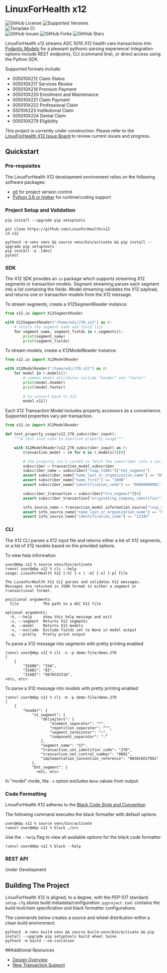 # LinuxForHealth x12

![GitHub License](https://img.shields.io/github/license/LinuxForHealth/x12)
![Supported Versions](https://img.shields.io/badge/python%20version-3.8%2C%203.9-blue)
<br>
![Template CI](https://github.com/LinuxForHealth/x12/actions/workflows/continuous-integration.yml/badge.svg)
<br>
![GitHub Issues](https://img.shields.io/github/issues/LinuxForHealth/x12)
![GitHub Forks](https://img.shields.io/github/forks/LinuxForHealth/x12)
![GitHub Stars](https://img.shields.io/github/stars/LinuxForHealth/x12)


LinuxForHealth x12 streams ASC 5010 X12 health care transactions into [Pydantic Models](https://pydantic-docs.helpmanual.io/)  for a pleasant pythonic parsing experience! Integration options include REST endpoints, CLI (command line), or direct access using the Python SDK.

Supported formats include:
* 005010X212 Claim Status
* 005010X217 Services Review
* 005010X218 Premium Payment
* 005010X220 Enrollment and Maintenance
* 005010X221 Claim Payment
* 005010X222 Professional Claim
* 05010X223 Institutional Claim
* 005010X224 Dental Claim
* 005010X279 Eligibility

This project is currently under construction. Please refer to the [LinuxForHealth X12 Issue Board](https://github.com/LinuxForHealth/x12/issues) to review current issues and progress.

## Quickstart

### Pre-requisites
The LinuxForHealth X12 development environment relies on the following software packages:

- [git](https://git-scm.com) for project version control
- [Python 3.8 or higher](https://www.python.org/downloads/) for runtime/coding support

### Project Setup and Validation
```shell
pip install --upgrade pip setuptools

git clone https://github.com/LinuxForHealth/x12
cd x12

python3 -m venv venv && source venv/bin/activate && pip install --upgrade pip setuptools 
pip install -e .[dev]
pytest
```

### SDK

The X12 SDK provides an `io` package which supports streaming X12 segments or transaction models. Segment
streaming parses each segment into a list containing the fields. Model streaming validates the X12 payload, and returns
one or transaction models from the X12 message.


To stream segments, create a X12SegmentReader instance: 
```python
from x12.io import X12SegmentReader

with X12SegmentReader("/home/edi/270.x12") as r:
    # return the segment name and field list
    for segment_name, segment_fields in r.segments():
        print(segment_name)
        print(segment_fields)
```

To stream models, create a X12ModelReader instance:
```python
from x12.io import X12ModelReader

with X12ModelReader("/home/edi/270.x12") as r:
    for model in r.models():
        # common model attributes include "header" and "footer"
        print(model.header)
        print(model.footer)
        
        # to convert back to X12
        model.x12()
```

Each X12 Transaction Model includes property accessors as a convenience. Supported properties vary per transaction.
```python
from x12.io import X12ModelReader

def test_property_usage(x12_270_subscriber_input):
    """A test case used to exercise property usage"""

    with X12ModelReader(x12_270_subscriber_input) as r:
        transaction_model = [m for m in r.models()][0]

        # the property isn't cached so fetch the subscriber into a variable
        subscriber = transaction_model.subscriber
        subscriber_name = subscriber["loop_2100c"]["nm1_segment"]
        assert subscriber_name["name_last_or_organization_name"] == "DOE"
        assert subscriber_name["name_first"] == "JOHN"
        assert subscriber_name["identification_code"] == "00000000001"

        subscriber_transaction = subscriber["trn_segment"][0]
        assert subscriber_transaction["originating_company_identifier"] == "9800000004"

        info_source_name = transaction_model.information_source["loop_2100a"]["nm1_segment"]
        assert info_source_name["name_last_or_organization_name"] == "PAYER C"
        assert info_source_name["identification_code"] == "12345"
```

### CLI
The X12 CLI parses a X12 input file and returns either a list of X12 segments, or a list of X12 models based on the provided options.

To view help information
```shell
user@mbp x12 % source venv/bin/activate
(venv) user@mbp x12 % cli --help
usage: LinuxForHealth X12 [-h] [-s | -m] [-x] [-p] file

The LinuxForHealth X12 CLI parses and validates X12 messages.
Messages are returned in JSON format in either a segment or transactional format.

positional arguments:
  file           The path to a ASC X12 file

optional arguments:
  -h, --help     show this help message and exit
  -s, --segment  Returns X12 segments
  -m, --model    Returns X12 models
  -x, --exclude  Exclude fields set to None in model output
  -p, --pretty   Pretty print output
```

To parse a X12 message into segments with pretty printing enabled
```shell
(venv) user@mbp x12 % cli -s -p demo-file/demo.270
[
    {
        "ISA00": "ISA",
        "ISA01": "03",
        "ISA02": "9876543210",
<etc, etc>
```

To parse a X12 message into models with pretty printing enabled
```shell
(venv) user@mbp x12 % cli -m -p demo-file/demo.270
[
    {
        "header": {
            "st_segment": {
                "delimiters": {
                    "element_separator": "*",
                    "repetition_separator": "^",
                    "segment_terminator": "~",
                    "component_separator": ":"
                },
                "segment_name": "ST",
                "transaction_set_identifier_code": "270",
                "transaction_set_control_number": "0001",
                "implementation_convention_reference": "005010X279A1"
            },
            "bht_segment": {
              <etc, etc>
```

In "model" mode, the `-x` option excludes `None` values from output.

### Code Formatting

LinuxForHealth X12 adheres to the [Black Code Style and Convention](https://black.readthedocs.io/en/stable/index.html)

The following command executes the black formatter with default options

```shell
user@mbp x12 % source venv/bin/activate
(venv) user@mbp x12 % black ./src
```

Use the `--help` flag to view all available options for the black code formatter

```shell
(venv) user@mbp x12 % black --help
```

### REST API
Under Development

## Building The Project
LinuxForHealth X12 is aligned, to a degree, with the PEP-517 standard. `setup.cfg` stores build metadata/configuration.
`pyproject.toml` contains the build toolchain specification and black formatter configurations.

The commands below creates a source and wheel distribution within a clean build environment.

```shell
python3 -m venv build-venv && source build-venv/bin/activate && pip install --upgrade pip setuptools build wheel twine
python3 -m build --no-isolation
```

##Additional Resources
- [Design Overview](repo-docs/DESIGN.md)
- [New Transaction Support](repo-docs/NEW_TRANSACTION.md)
